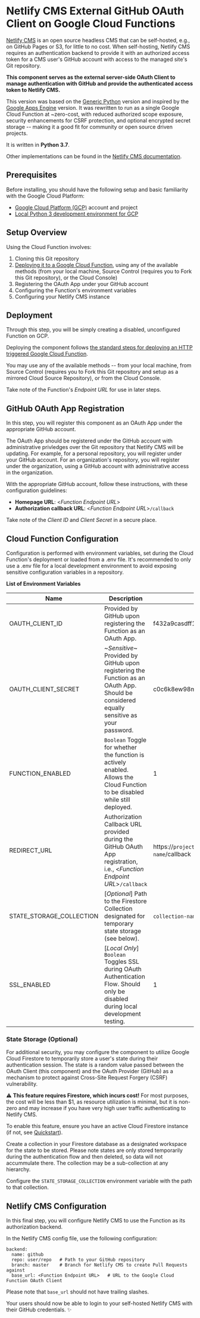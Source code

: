 # Netlify CMS External GitHub OAuth Client on Google Cloud Functions

[Netlify CMS](https://www.netlifycms.org/) is an open source headless CMS that can be self-hosted, e.g., on GitHub Pages or S3, for little to no cost. When self-hosting, Netlify CMS requires an authentication backend to provide it with an authorized access token for a CMS user's GitHub account with access to the managed site's Git repository.

**This component serves as the external server-side OAuth Client to manage authentication with GitHub and provide the authenticated access token to Netlify CMS.**

This version was based on the [Generic Python](https://github.com/davidejones/netlify-cms-oauth-provider-python) version and inspired by the [Google Apps Engine](https://github.com/signal-noise/netlify-cms-oauth-provider-python-appengine) version. It was rewritten to run as a single Google Cloud Function at ~zero-cost, with reduced authorized scope exposure, security enhancements for CSRF protection, and optional encrypted secret storage -- making it a good fit for community or open source driven projects.

It is written in **Python 3.7**.

Other implementations can be found in the [Netlify CMS documentation](https://www.netlifycms.org/docs/authentication-backends/#external-oauth-clients).

## Prerequisites
Before installing, you should have the following setup and basic familiarity with the Google Cloud Platform:
* [Google Cloud Platform (GCP)](https://cloud.google.com/) account and project
* [Local Python 3 development environment for GCP](https://cloud.google.com/python/setup)

## **Setup Overview**
Using the Cloud Function involves:
1. Cloning this Git repository
2. [Deploying it to a Google Cloud Function](https://cloud.google.com/functions/docs/deploying/), using any of the available methods (from your local machine, Source Control (requires you to Fork this Git repository), or the Cloud Console)
3. Registering the OAuth App under your GitHub account
4. Configuring the Function's environment variables
5. Configuring your Netlify CMS instance

## Deployment
Through this step, you will be simply creating a disabled, unconfigured Function on GCP.

Deploying the component follows [the standard steps for deploying an HTTP triggered Google Cloud Function](https://cloud.google.com/functions/docs/deploying/).

You may use any of the available methods -- from your local machine, from Source Control (requires you to Fork this Git repository and setup as a mirrored Cloud Source Repository), or from the Cloud Console.

Take note of the Function's *Endpoint URL* for use in later steps.

## GitHub OAuth App Registration
In this step, you will register this component as an OAuth App under the appropriate GitHub account. 

The OAuth App should be registered under the GitHub account with administrative privledges over the Git repository that Netlify CMS will be updating. For example, for a personal repository, you will register under your GitHub account. For an organization's repository, you will register under the organization, using a GitHub account with administrative access in the organization.

With the appropriate GitHub account, follow these instructions, with these configuration guidelines:
* **Homepage URL**:  <*Function Endpoint URL*>
* **Authorization callback URL**:  <*Function Endpoint URL*>`/callback`

Take note of the *Client ID* and *Client Secret* in a secure place.

## Cloud Function Configuration

Configuration is performed with environment variables, set during the Cloud Function's deployment or loaded from a .env file. It's recommended to only use a .env file for a local development environment to avoid exposing sensitive configuration variables in a repository.

**List of Environment Variables**

|Name|Description|Example Value|
|----|----|----|
|OAUTH_CLIENT_ID|Provided by GitHub upon registering the Function as an OAuth App.|f432a9casdff1e4b79c57|
|OAUTH_CLIENT_SECRET|~*Sensitive*~ Provided by GitHub upon registering the Function as an OAuth App. Should be considered equally sensitive as your password.|c0c6k8ew98m0kq4p85tf4z8f84o9w0h360cbqst6|
|FUNCTION_ENABLED|`Boolean` Toggle for whether the function is actively enabled. Allows the Cloud Function to be disabled while still deployed.|1|
|REDIRECT_URL|Authorization Callback URL provided during the GitHub OAuth App registration, i.e., <*Function Endpoint URL*>`/callback`|https://`project-url`.cloudfunctions.net/`function-name`/callback|
|STATE_STORAGE_COLLECTION|[*Optional*] Path to the Firestore Collection designated for temporary state storage (see below).|`collection-name`/oauth_state_storage/states|
|SSL_ENABLED|[*Local Only*] `Boolean` Toggles SSL during OAuth Authentication Flow. Should only be disabled during local development testing.|1|

### State Storage (Optional)
For additional security, you may configure the component to utilize Google Cloud Firestore to temporarily store a user's state during their authentication session. The state is a random value passed between the OAuth Client (this component) and the OAuth Provider (GitHub) as a mechanism to protect against Cross-Site Request Forgery (CSRF) vulnerability.

⚠️ **This feature requires Firestore, which incurs cost!** For most purposes, the cost will be less than $1, as resource utilization is minimal, but it is non-zero and may increase if you have very high user traffic authenticating to Netlify CMS.

To enable this feature, ensure you have an active Cloud Firestore instance (if not, see [Quickstart](https://cloud.google.com/firestore/docs/quickstart-servers)).

Create a collection in your Firestore database as a designated workspace for the state to be stored. Please note states are only stored temporarily during the authentication flow and then deleted, so data will not accummulate there. The collection may be a sub-collection at any hierarchy.

Configure the `STATE_STORAGE_COLLECTION` environment variable with the path to that collection.

## Netlify CMS Configuration
In this final step, you will configure Netlify CMS to use the Function as its authorization backend.

In the Netlify CMS config file, use the following configuration:
```
backend:
  name: github
  repo: user/repo   # Path to your GitHub repository
  branch: master    # Branch for Netlify CMS to create Pull Requests against
  base_url: <Function Endpoint URL>   # URL to the Google Cloud Function OAuth Client
```
Please note that `base_url` should not have trailing slashes.

Your users should now be able to login to your self-hosted Netlify CMS with their GitHub credentials. ✨
